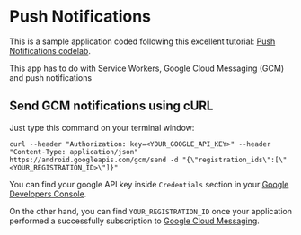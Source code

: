 # Push Notifications

This is a sample application coded following this excellent tutorial: [Push Notifications codelab](https://developers.google.com/web/fundamentals/getting-started/push-notifications/?hl=en).

This app has to do with Service Workers, Google Cloud Messaging (GCM) and push notifications

## Send GCM notifications using cURL

Just type this command on your terminal window:

    curl --header "Authorization: key=<YOUR_GOOGLE_API_KEY>" --header "Content-Type: application/json" https://android.googleapis.com/gcm/send -d "{\"registration_ids\":[\"<YOUR_REGISTRATION_ID>\"]}"

You can find your google API key inside `Credentials` section in your [Google Developers Console](https://console.developers.google.com/).

On the other hand, you can find `YOUR_REGISTRATION_ID` once your application performed a successfully subscription to [Google Cloud Messaging](https://developers.google.com/cloud-messaging/).
